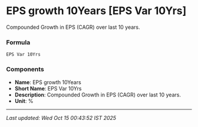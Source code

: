 # EPS growth 10Years [EPS Var 10Yrs]
Compounded Growth in EPS (CAGR) over last 10 years.

### Formula
```text
EPS Var 10Yrs
```


### Components
- **Name**: EPS growth 10Years
- **Short Name**: EPS Var 10Yrs
- **Description**: Compounded Growth in EPS (CAGR) over last 10 years.
- **Unit**: %

---
*Last updated: Wed Oct 15 00:43:52 IST 2025*

